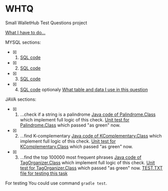 # WHTQ
Small WalletHub Test Questions project

[What I have to do...](https://github.com/Aqueelone/WHTQ/blob/master/whatHaveToDo.md)

MYSQL sections:
- [x] 1. [SQL code](https://github.com/Aqueelone/WHTQ/blob/master/mysql/mysql1.sql)
- [x] 2. [SQL code](https://github.com/Aqueelone/WHTQ/blob/master/mysql/mysql2.sql)
- [x] 3. [SQL code](https://github.com/Aqueelone/WHTQ/blob/master/mysql/mysql3.sql)
- [x] 4. [SQL code](https://github.com/Aqueelone/WHTQ/blob/master/mysql/mysql4.sql) optionaly [What table and data I use in this question](https://github.com/Aqueelone/WHTQ/blob/master/mysql/mysql3.sql) 

JAVA sections:
- [x] 1. ...check if a string is a palindrome
         [Java code of Palindrome.Class](https://github.com/Aqueelone/WHTQ/blob/master/src/main/java/com/whqt/Palindrome.java) which implement full logic of this check.
         [Unit test for Palindrome.Class](https://github.com/Aqueelone/WHTQ/blob/master/src/test/java/com/whqt/PalindromeTest.java) which passed "as green" now.
- [x] 2. ...find K-complementary
         [Java code of KComplementary.Class](https://github.com/Aqueelone/WHTQ/blob/master/src/main/java/com/whqt/KComplementary.java) which implement full logic of this check.
         [Unit test for KComplementary.Class](https://github.com/Aqueelone/WHTQ/blob/master/src/test/java/com/whqt/KComplementaryTest.java) which passed "as green" now.
- [X] 3. ...find the top 100000 most frequent phrases
         [Java code of TagOrganizer.Class](https://github.com/Aqueelone/WHTQ/blob/master/src/main/java/com/whqt/TagOrganizer.java) which implement full logic of this check.
         [Unit test for TagOrganizer.Class](https://github.com/Aqueelone/WHTQ/blob/master/src/test/java/com/whqt/TagOrganizer.java) which passed "as green" now.
         [TEST.TXT file for testing this task](https://github.com/Aqueelone/WHTQ/blob/master/src/test/resources/text.txt)

For testing You could use command `gradle test`.
        
